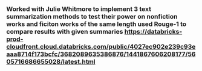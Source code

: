 ### Worked with Julie Whitmore to implement 3 text summarization methods to test their power on nonfiction works and ficiton works of the same length used Rouge-1 to compare results with given summaries https://databricks-prod-cloudfront.cloud.databricks.com/public/4027ec902e239c93eaaa8714f173bcfc/3682089635386876/1441867606208177/5605716686655028/latest.html


